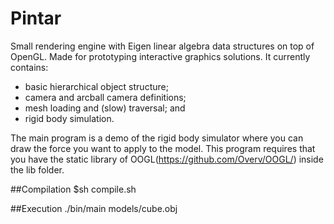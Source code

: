 # Pintar
Small rendering engine with Eigen linear algebra data structures on top of OpenGL. Made for prototyping interactive graphics solutions. It currently contains:
* basic hierarchical object structure;
* camera and arcball camera definitions;
* mesh loading and (slow) traversal; and 
* rigid body simulation. 

The main program is a demo of the rigid body simulator where you can draw the force you want to apply to the model.
This program requires that you have the static library of OOGL(https://github.com/Overv/OOGL/) inside the lib folder.

##Compilation
$sh compile.sh

##Execution
./bin/main models/cube.obj
